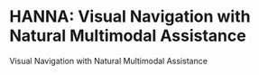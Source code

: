 # HANNA: Visual Navigation with Natural Multimodal Assistance
Visual Navigation with Natural Multimodal Assistance
